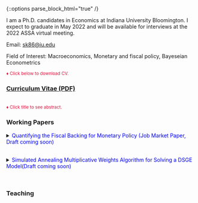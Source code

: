 {::options parse_block_html="true" /}



I am a Ph.D. candidates in Economics at Indiana University Bloomington. I expect to graduate in May 2022 and will be available for interviews at the 2022 ASSA virtual meeting.

Email: sk86@iu.edu

Field of Interest: Macroeconomics, Monetary and fiscal policy, Bayeseian Econometrics

<font color="crimson"><small>&diams; Click below to download CV.</small></font> 
### [Curriculum Vitae (PDF)](CV_Kang.pdf)

<br>
<font color="crimson"><small>&diams; Click title to see abstract.</small></font>

### Working Papers
<details>
  <summary markdown="span"><font color="blue">Quantifying the Fiscal Backing for Monetary Policy (Job Market Paper, Draft coming soon)</font> 
    
  <font color="black"> <b><i></i></b></font></summary>
  
  
  | **Abstract**          |
  |:---------------------------|
  | Successful inflation targeting requires fiscal policy to adjust the primary surplus path to meet the changes in the market value of government debt due to monetary policy shocks. In this paper, I estimate the response of primary surpluses to a monetary policy shock and examine whether such a response is present in data, as suggested by the theory of monetary-fiscal policy interaction. The U.S. data estimates capture the primary surpluses response, but with some shortage compared to what the theory prescribes. This result indicates that while the U.S. monetary policy has pinned down the price level, there is room for improvement with sufficient fiscal backing. I document that the necessity of primary surplus response to monetary policy shocks results from the dominant discount rate effect from the empirical perspective.
  
 </details>

 <br> 
 
 <details>
  <summary markdown="span"><font color="blue">Simulated Annealing Multiplicative Weights Algorithm for Solving a DSGE Model(Draft coming soon)</font>
    
  <font color="black"><b><i></i></b></font></summary>
    
  | **Abstract**          |
  |:---------------------------|
  | This paper introduces a simulation-based adaptive algorithm to solve a DSGE model with a large state space, namely the curse of dimensionality. It aims to generate a stationary distribution over policy space which is concentrated on the optimal policy. The key strategy is to construct a finite policy space of heuristic policies. To update the distribution over policy space, the method adopts on-line computation via iterative simulation with emphasis on rolling-horizon control to foster the speed of algorithm. Subsequently, I deliver that the algorithm achieves theoretical convergence to the optimal value function and the stationary distribution over policy space is concentrated on the optimal policy. Application to solve the simple two-period RBC model follows as a sample exercise. The result shows the performance is desirable within the feasible number of iterations and size of restricted policy space respectively.
  
 </details>

<br>

### Teaching
 
